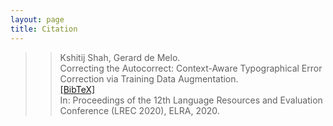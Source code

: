 ```yaml
---
layout: page
title: Citation
---
```



>> Kshitij Shah, Gerard de Melo.  
>> Correcting the Autocorrect: Context-Aware Typographical Error Correction via Training Data Augmentation.  
[[BibTeX]](http://gerard.demelo.org/papers/typographical-error-correction.bib)  
>> In: Proceedings of the 12th Language Resources and Evaluation Conference (LREC 2020), ELRA, 2020.

